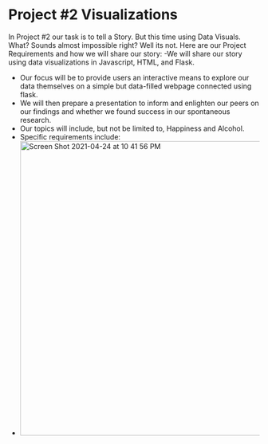 # Project #2 Visualizations 
In Project #2 our task is to tell a Story. But this time using Data Visuals. 
What? Sounds almost impossible right? Well its not.
Here are our Project Requirements and how we will share our story:
-We will share our story using data visualizations in Javascript, HTML, and Flask.
- Our focus will be to provide users an interactive means to explore our data themselves on a simple but data-filled webpage connected using flask. 
- We will then prepare a presentation to inform and enlighten our peers on our findings and whether we found success in our spontaneous research.
- Our topics will include, but not be limited to, Happiness and Alcohol.
- Specific requirements include:
-  <img width="591" alt="Screen Shot 2021-04-24 at 10 41 56 PM" src="https://user-images.githubusercontent.com/76266786/115982220-46df3f00-a54e-11eb-95ad-9906a397ab37.png">

